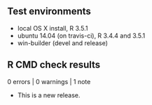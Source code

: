 ## Test environments
* local OS X install, R 3.5.1
* ubuntu 14.04 (on travis-ci), R 3.4.4 and 3.5.1
* win-builder (devel and release)

## R CMD check results

0 errors | 0 warnings | 1 note

* This is a new release.
